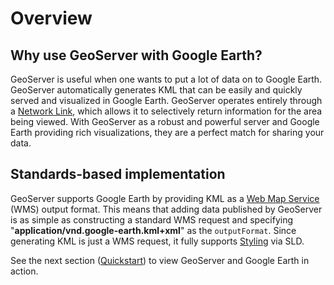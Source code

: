 # Overview

## Why use GeoServer with Google Earth?

GeoServer is useful when one wants to put a lot of data on to Google Earth. GeoServer automatically generates KML that can be easily and quickly served and visualized in Google Earth. GeoServer operates entirely through a [Network Link](http://code.google.com/apis/kml/documentation/kml_tut.html#network_links), which allows it to selectively return information for the area being viewed. With GeoServer as a robust and powerful server and Google Earth providing rich visualizations, they are a perfect match for sharing your data.

## Standards-based implementation

GeoServer supports Google Earth by providing KML as a [Web Map Service](http://en.wikipedia.org/wiki/Web_Map_Service) (WMS) output format. This means that adding data published by GeoServer is as simple as constructing a standard WMS request and specifying "**application/vnd.google-earth.kml+xml**" as the `outputFormat`. Since generating KML is just a WMS request, it fully supports [Styling](../../../styling/index.md) via SLD.

See the next section ([Quickstart](quickstart.md)) to view GeoServer and Google Earth in action.
